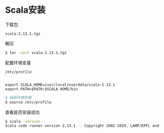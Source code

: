 # Scala安装

下载包

`scala-2.13.1.tgz`

解压

```bash
$ tar -zxvf scala-2.13.1.tgz
```

配置环境变量

`/etc/profile`

```profile

export SCALA_HOME=/usr/local/userdata/scala-2.13.1
export PATH=$PATH:$SCALA_HOME/bin

```

```bash
# 刷新环境变量
$ source /etc/profile
```

查看是否安装成功

```bash
$ scala -version
Scala code runner version 2.13.1 -- Copyright 2002-2019, LAMP/EPFL and Lightbend, Inc.

```


